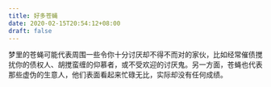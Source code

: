 ```yaml
---
title: 好多苍蝇
date: 2020-02-15T20:54:12+08:00
draft: false
---
```


梦里的苍蝇可能代表周围一些令你十分讨厌却不得不而对的家伙，比如经常催债搅扰你的债权人、胡搅蛮缠的仰慕者，或不受欢迎的讨厌鬼。另一方面，苍蝇也代表那些虚伪的生意人，他们表面看起来忙碌无比，实际却没有任何成绩。